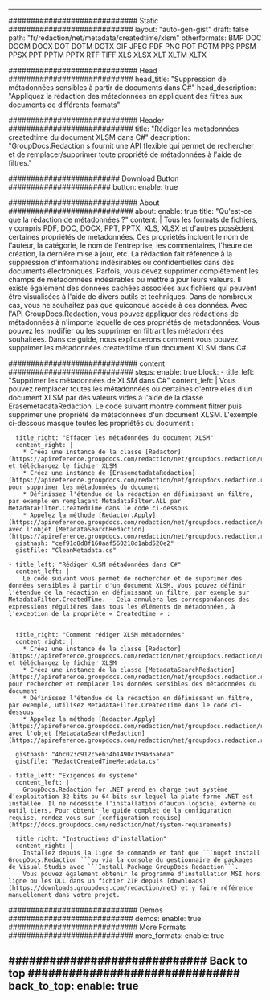 
---
############################# Static ############################
layout: "auto-gen-gist" 
draft: false
path: "fr/redaction/net/metadata/createdtime/xlsm"
otherformats: BMP DOC DOCM DOCX DOT DOTM DOTX GIF JPEG PDF PNG POT POTM PPS PPSM PPSX PPT PPTM PPTX RTF TIFF XLS XLSX XLT XLTM XLTX  

############################# Head ############################
head_title: "Suppression de métadonnées sensibles à partir de documents dans C#"
head_description: "Appliquez la rédaction des métadonnées en appliquant des filtres aux documents de différents formats"

############################# Header ############################
title: "Rédiger les métadonnées createdtime du document XLSM dans C#"
description: "GroupDocs.Redaction s fournit une API flexible qui permet de rechercher et de remplacer/supprimer toute propriété de métadonnées à l'aide de filtres."

######################### Download Button #######################
button:
    enable: true

############################# About ############################
about:
    enable: true
    title: "Qu'est-ce que la rédaction de métadonnées ?"
    content: |
        Tous les formats de fichiers, y compris PDF, DOC, DOCX, PPT, PPTX, XLS, XLSX et d'autres possèdent certaines propriétés de métadonnées. Ces propriétés incluent le nom de l'auteur, la catégorie, le nom de l'entreprise, les commentaires, l'heure de création, la dernière mise à jour, etc. La rédaction fait référence à la suppression d'informations indésirables ou confidentielles dans des documents électroniques. Parfois, vous devez supprimer complètement les champs de métadonnées indésirables ou mettre à jour leurs valeurs. Il existe également des données cachées associées aux fichiers qui peuvent être visualisées à l'aide de divers outils et techniques. Dans de nombreux cas, vous ne souhaitez pas que quiconque accède à ces données. Avec l'API GroupDocs.Redaction, vous pouvez appliquer des rédactions de métadonnées à n'importe laquelle de ces propriétés de métadonnées. Vous pouvez les modifier ou les supprimer en filtrant les métadonnées souhaitées. Dans ce guide, nous expliquerons comment vous pouvez supprimer les métadonnées createdtime d'un document XLSM dans C#.

############################# content ############################
steps:
    enable: true
    block:
    - title_left: "Supprimer les métadonnées de XLSM dans C#"
      content_left: |
        Vous pouvez remplacer toutes les métadonnées ou certaines d'entre elles d'un document XLSM par des valeurs vides à l'aide de la classe ErasemetadataRedaction. Le code suivant montre comment filtrer puis supprimer une propriété de métadonnées d'un document XLSM. L'exemple ci-dessous masque toutes les propriétés du document :
        

      title_right: "Effacer les métadonnées du document XLSM"
      content_right: |
        * Créez une instance de la classe [Redactor](https://apireference.groupdocs.com/redaction/net/groupdocs.redaction/redactor) et téléchargez le fichier XLSM
        * Créez une instance de [ErasemetadataRedaction](https://apireference.groupdocs.com/redaction/net/groupdocs.redaction.redactions/erasemetadataredaction) pour supprimer les métadonnées du document
        * Définissez l'étendue de la rédaction en définissant un filtre, par exemple en remplaçant MetadataFilter.ALL par MetadataFilter.CreatedTime dans le code ci-dessous
        * Appelez la méthode [Redactor.Apply](https://apireference.groupdocs.com/redaction/net/groupdocs.redaction/redactor/methods/apply/index) avec l'objet [MetadataSearchRedaction](https://apireference.groupdocs.com/redaction/net/groupdocs.redaction.redactions/metadatasearchredaction)        
      gisthash: "cef91d8d8f160aaf560218d1abd520e2"
      gistfile: "CleanMetadata.cs"

    - title_left: "Rédiger XLSM métadonnées dans C#"
      content_left: |
        Le code suivant vous permet de rechercher et de supprimer des données sensibles à partir d'un document XLSM. Vous pouvez définir l'étendue de la rédaction en définissant un filtre, par exemple sur MetadataFilter.CreatedTime. - Cela annulera les correspondances des expressions régulières dans tous les éléments de métadonnées, à l'exception de la propriété « Createdtime » :
        
        
      title_right: "Comment rédiger XLSM métadonnées"
      content_right: |
        * Créez une instance de la classe [Redactor](https://apireference.groupdocs.com/redaction/net/groupdocs.redaction/redactor) et téléchargez le fichier XLSM
        * Créez une instance de la classe [MetadataSearchRedaction](https://apireference.groupdocs.com/redaction/net/groupdocs.redaction.redactions/metadatasearchredaction) pour rechercher et remplacer les données sensibles des métadonnées du document
        * Définissez l'étendue de la rédaction en définissant un filtre, par exemple, utilisez MetadataFilter.CreatedTime dans le code ci-dessous 
        * Appelez la méthode [Redactor.Apply](https://apireference.groupdocs.com/redaction/net/groupdocs.redaction/redactor/methods/apply/index) avec l'objet [MetadataSearchRedaction](https://apireference.groupdocs.com/redaction/net/groupdocs.redaction.redactions/metadatasearchredaction)
        
      gisthash: "4bc023c912c5eb34b1490c159a35a6ea"
      gistfile: "RedactCreatedTimeMetadata.cs"

    - title_left: "Exigences du système"
      content_left: |
        GroupDocs.Redaction for .NET prend en charge tout système d'exploitation 32 bits ou 64 bits sur lequel la plate-forme .NET est installée. Il ne nécessite l'installation d'aucun logiciel externe ou outil tiers. Pour obtenir le guide complet de la configuration requise, rendez-vous sur [configuration requise](https://docs.groupdocs.com/redaction/net/system-requirements)
        
      title_right: "Instructions d'installation"
      content_right: |
        Installez depuis la ligne de commande en tant que ```nuget install GroupDocs.Redaction ```ou via la console du gestionnaire de packages de Visual Studio avec ```Install-Package GroupDocs.Redaction```. 
        Vous pouvez également obtenir le programme d'installation MSI hors ligne ou les DLL dans un fichier ZIP depuis [downloads](https://downloads.groupdocs.com/redaction/net) et y faire référence manuellement dans votre projet.

############################# Demos ############################
demos:
    enable: true
############################# More Formats ############################
more_formats:
    enable: true

############################# Back to top ###############################
back_to_top:
    enable: true
---